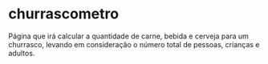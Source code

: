 # churrascometro
Página que irá calcular a quantidade de carne, bebida e cerveja para um churrasco, levando em consideração o número total de pessoas, crianças e adultos.
